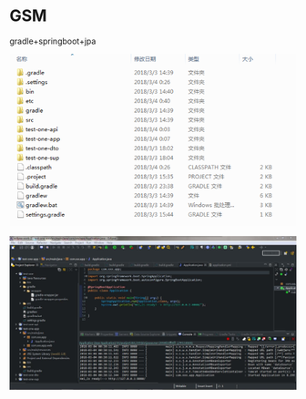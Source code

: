# GSM
gradle+springboot+jpa <br>

![Screenshot from running application](etc/images/file.jpg?raw=true "file")

![Screenshot from running application](etc/images/eclipse.jpg?raw=true "file")
